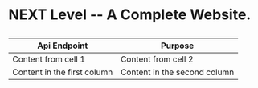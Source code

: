 # NEXT Level -- A Complete Website. 
##

Api Endpoint | Purpose
------------ | -------------
Content from cell 1 | Content from cell 2
Content in the first column | Content in the second column